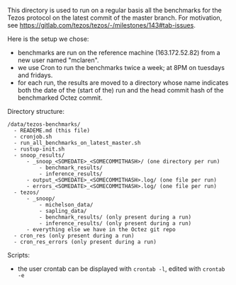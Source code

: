 
This directory is used to run on a regular basis all the benchmarks for the Tezos protocol on the latest commit of the master branch. For motivation, see https://gitlab.com/tezos/tezos/-/milestones/143#tab-issues.


Here is the setup we chose:

- benchmarks are run on the reference machine (163.172.52.82) from a new user named "mclaren".
- we use Cron to run the benchmarks twice a week; at 8PM on tuesdays and fridays.
- for each run, the results are moved to a directory whose name indicates both the date of the (start of the) run and the head commit hash of the benchmarked Octez commit. 

Directory structure:
```
/data/tezos-benchmarks/
  - READEME.md (this file)
  - cronjob.sh
  - run_all_benchmarks_on_latest_master.sh
  - rustup-init.sh
  - snoop_results/
      - _snoop_<SOMEDATE>_<SOMECOMMITHASH>/ (one directory per run)
          - benchmark_results/
          - inference_results/
      - output_<SOMEDATE>_<SOMECOMMITHASH>.log/ (one file per run)
      - errors_<SOMEDATE>_<SOMECOMMITHASH>.log/ (one file per run)
  - tezos/
      - _snoop/
          - michelson_data/
          - sapling_data/
          - benchmark_results/ (only present during a run)
          - inference_results/ (only present during a run)
      - everything else we have in the Octez git repo
  - cron_res (only present during a run)
  - cron_res_errors (only present during a run)
``` 

Scripts:

- the user crontab can be displayed with `crontab -l`, edited with `crontab -e`
